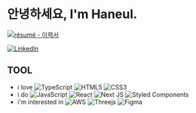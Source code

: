 # 안녕하세요, I'm Haneul.


<!--- [![tistory - 블로그](https://img.shields.io/static/v1?label=tistory&message=블로그&color=%23EE817B&style=flat)](https://kicksky.tistory.com/) -->
<!---[![portfolio - 포트폴리오](https://img.shields.io/static/v1?label=portfolio&message=포트폴리오&color=%23FAE474&style=flat)](https://portfolio.haneulcha.com/) -->
[![résumé - 이력서](https://img.shields.io/static/v1?label=résumé&message=이력서&color=%238DD0DC&style=flat)](https://haneulcha.com/about)

[![LinkedIn](https://img.shields.io/badge/linkedin-%230077B5.svg?style=flat&logo=linkedin&logoColor=white)](https://www.linkedin.com/in/haneulcha/)
<!---[![Twitter](https://img.shields.io/badge/Twitter-%231DA1F2.svg?style=flat&logo=Twitter&logoColor=white)](https://twitter.com/_989cha) -->

## TOOL

- i love ![TypeScript](https://img.shields.io/badge/typescript-%23007ACC.svg?style=flat&logo=typescript&logoColor=white) ![HTML5](https://img.shields.io/badge/html5-%23E34F26.svg?style=flat&logo=html5&logoColor=white) ![CSS3](https://img.shields.io/badge/css3-%231572B6.svg?style=flat&logo=css3&logoColor=white) 
- i do ![JavaScript](https://img.shields.io/badge/javascript-%23323330.svg?style=flat&logo=javascript&logoColor=%23F7DF1E) ![React](https://img.shields.io/badge/react-%2320232a.svg?style=flat&logo=react&logoColor=%2361DAFB) ![Next JS](https://img.shields.io/badge/Next-black?style=flat&logo=next.js&logoColor=white) 	![Styled Components](https://img.shields.io/badge/styled--components-DB7093?style=flat&logo=styled-components&logoColor=white)
- i'm interested in ![AWS](https://img.shields.io/badge/AWS-%23FF9900.svg?style=flat&logo=amazon-aws&logoColor=white) ![Threejs](https://img.shields.io/badge/threejs-black?style=flat&logo=three.js&logoColor=white) ![Figma](https://img.shields.io/badge/figma-%23F24E1E.svg?style=flat&logo=figma&logoColor=white)


<!-- ![Visitor Count](https://profile-counter.glitch.me/haneulcha/count.svg) -->


<!--
**haneulcha/haneulcha** is a ✨ _special_ ✨ repository because its `README.md` (this file) appears on your GitHub profile.

Here are some ideas to get you started:

- 🔭 I’m currently working on ...
- 🌱 I’m currently learning ...
- 👯 I’m looking to collaborate on ...
- 🤔 I’m looking for help with ...
- 💬 Ask me about ...
- 📫 How to reach me: ...
- 😄 Pronouns: ...
- ⚡ Fun fact: ...
-->
